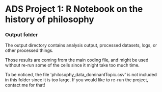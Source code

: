 # ADS Project 1:  R Notebook on the history of philosophy

### Output folder

The output directory contains analysis output, processed datasets, logs, or other processed things.

Those results are coming from the main coding file, and might be used without re-run some of the cells since it might take too much time.

To be noticed, the file 'philosophy_data_dominantTopic.csv' is not included in this folder since it is too large. If you would like to re-run the project, contact me for that!

